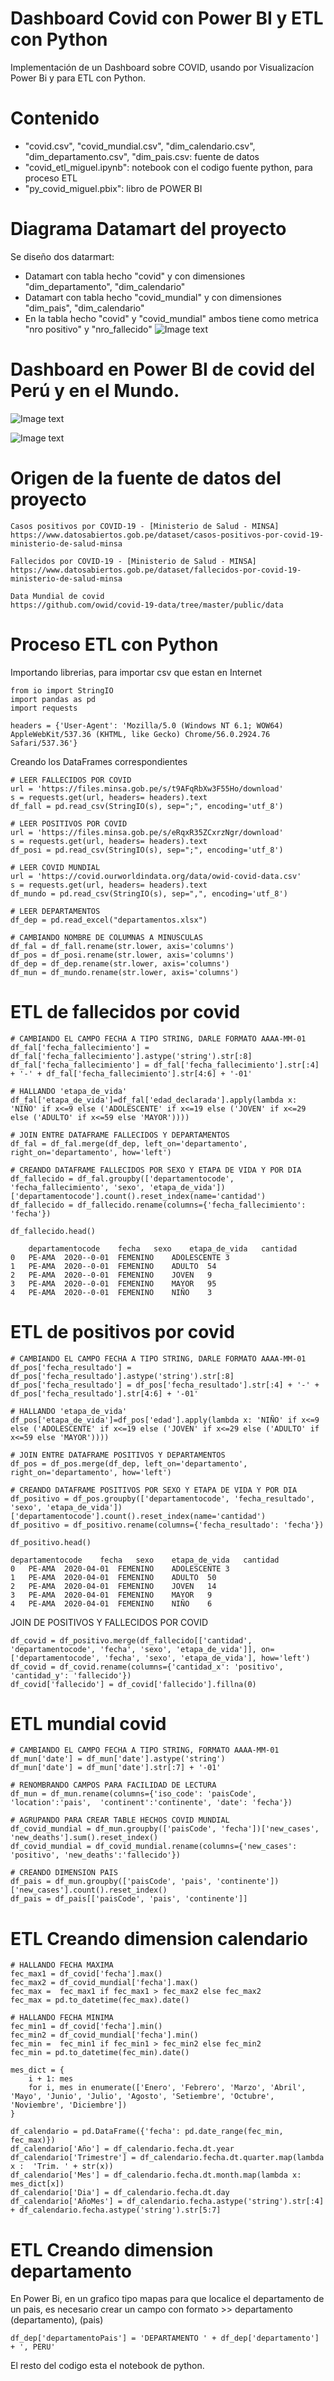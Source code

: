 # Dashboard Covid con Power BI y ETL con Python
Implementación de un Dashboard sobre COVID, usando por Visualizacíon Power Bi y para ETL con Python.

# Contenido
- "covid.csv", "covid_mundial.csv", "dim_calendario.csv", "dim_departamento.csv", "dim_pais.csv: fuente de datos
- "covid_etl_miguel.ipynb": notebook con el codigo fuente python, para proceso ETL
- "py_covid_miguel.pbix": libro de POWER BI

# Diagrama Datamart del proyecto
Se diseño dos datarmart:
- Datamart con tabla hecho "covid" y con dimensiones "dim_departamento", "dim_calendario"
- Datamart con tabla hecho "covid_mundial" y con dimensiones "dim_pais", "dim_calendario"
- En la tabla hecho "covid" y "covid_mundial" ambos tiene como metrica "nro positivo" y "nro_fallecido"
![Image text](https://github.com/miguelramoscanari/dashboard-covid/blob/main/Datamart_covid.png)

# Dashboard en Power BI de covid del Perú y en el Mundo.

![Image text](https://github.com/miguelramoscanari/dashboard-covid/blob/main/dashboard_peru.png)


![Image text](https://github.com/miguelramoscanari/dashboard-covid/blob/main/dashboard_mundo.png)

# Origen de la fuente de datos del proyecto
```
Casos positivos por COVID-19 - [Ministerio de Salud - MINSA]
https://www.datosabiertos.gob.pe/dataset/casos-positivos-por-covid-19-ministerio-de-salud-minsa

Fallecidos por COVID-19 - [Ministerio de Salud - MINSA]
https://www.datosabiertos.gob.pe/dataset/fallecidos-por-covid-19-ministerio-de-salud-minsa

Data Mundial de covid
https://github.com/owid/covid-19-data/tree/master/public/data
```

# Proceso ETL con Python

Importando librerias, para importar csv que estan en Internet
```
from io import StringIO
import pandas as pd
import requests

headers = {'User-Agent': 'Mozilla/5.0 (Windows NT 6.1; WOW64) AppleWebKit/537.36 (KHTML, like Gecko) Chrome/56.0.2924.76 Safari/537.36'}
```
Creando los DataFrames correspondientes
```
# LEER FALLECIDOS POR COVID
url = 'https://files.minsa.gob.pe/s/t9AFqRbXw3F55Ho/download'
s = requests.get(url, headers= headers).text
df_fall = pd.read_csv(StringIO(s), sep=";", encoding='utf_8')

# LEER POSITIVOS POR COVID
url = 'https://files.minsa.gob.pe/s/eRqxR35ZCxrzNgr/download'
s = requests.get(url, headers= headers).text
df_posi = pd.read_csv(StringIO(s), sep=";", encoding='utf_8')

# LEER COVID MUNDIAL
url = 'https://covid.ourworldindata.org/data/owid-covid-data.csv'
s = requests.get(url, headers= headers).text
df_mundo = pd.read_csv(StringIO(s), sep=",", encoding='utf_8')

# LEER DEPARTAMENTOS
df_dep = pd.read_excel("departamentos.xlsx")

# CAMBIANDO NOMBRE DE COLUMNAS A MINUSCULAS
df_fal = df_fall.rename(str.lower, axis='columns')
df_pos = df_posi.rename(str.lower, axis='columns')
df_dep = df_dep.rename(str.lower, axis='columns')
df_mun = df_mundo.rename(str.lower, axis='columns')
```
#  ETL de fallecidos por covid
```
# CAMBIANDO EL CAMPO FECHA A TIPO STRING, DARLE FORMATO AAAA-MM-01
df_fal['fecha_fallecimiento'] = df_fal['fecha_fallecimiento'].astype('string').str[:8]
df_fal['fecha_fallecimiento'] = df_fal['fecha_fallecimiento'].str[:4] + '-' + df_fal['fecha_fallecimiento'].str[4:6] + '-01'

# HALLANDO 'etapa_de_vida'
df_fal['etapa_de_vida']=df_fal['edad_declarada'].apply(lambda x: 'NIÑO' if x<=9 else ('ADOLESCENTE' if x<=19 else ('JOVEN' if x<=29 else ('ADULTO' if x<=59 else 'MAYOR'))))

# JOIN ENTRE DATAFRAME FALLECIDOS Y DEPARTAMENTOS
df_fal = df_fal.merge(df_dep, left_on='departamento', right_on='departamento', how='left')

# CREANDO DATAFRAME FALLECIDOS POR SEXO Y ETAPA DE VIDA Y POR DIA
df_fallecido = df_fal.groupby(['departamentocode', 'fecha_fallecimiento', 'sexo', 'etapa_de_vida'])['departamentocode'].count().reset_index(name='cantidad')
df_fallecido = df_fallecido.rename(columns={'fecha_fallecimiento': 'fecha'})

df_fallecido.head()
```

```
	departamentocode	fecha	sexo	etapa_de_vida	cantidad
0	PE-AMA	2020--0-01	FEMENINO	ADOLESCENTE	3
1	PE-AMA	2020--0-01	FEMENINO	ADULTO	54
2	PE-AMA	2020--0-01	FEMENINO	JOVEN	9
3	PE-AMA	2020--0-01	FEMENINO	MAYOR	95
4	PE-AMA	2020--0-01	FEMENINO	NIÑO	3
```

# ETL de positivos por covid

```
# CAMBIANDO EL CAMPO FECHA A TIPO STRING, DARLE FORMATO AAAA-MM-01
df_pos['fecha_resultado'] = df_pos['fecha_resultado'].astype('string').str[:8]
df_pos['fecha_resultado'] = df_pos['fecha_resultado'].str[:4] + '-' + df_pos['fecha_resultado'].str[4:6] + '-01'

# HALLANDO 'etapa_de_vida'
df_pos['etapa_de_vida']=df_pos['edad'].apply(lambda x: 'NIÑO' if x<=9 else ('ADOLESCENTE' if x<=19 else ('JOVEN' if x<=29 else ('ADULTO' if x<=59 else 'MAYOR'))))

# JOIN ENTRE DATAFRAME POSITIVOS Y DEPARTAMENTOS
df_pos = df_pos.merge(df_dep, left_on='departamento', right_on='departamento', how='left')

# CREANDO DATAFRAME POSITIVOS POR SEXO Y ETAPA DE VIDA Y POR DIA
df_positivo = df_pos.groupby(['departamentocode', 'fecha_resultado', 'sexo', 'etapa_de_vida'])['departamentocode'].count().reset_index(name='cantidad')
df_positivo = df_positivo.rename(columns={'fecha_resultado': 'fecha'})

df_positivo.head()
```
```
departamentocode	fecha	sexo	etapa_de_vida	cantidad
0	PE-AMA	2020-04-01	FEMENINO	ADOLESCENTE	3
1	PE-AMA	2020-04-01	FEMENINO	ADULTO	50
2	PE-AMA	2020-04-01	FEMENINO	JOVEN	14
3	PE-AMA	2020-04-01	FEMENINO	MAYOR	9
4	PE-AMA	2020-04-01	FEMENINO	NIÑO	6
```
JOIN DE POSITIVOS Y FALLECIDOS POR COVID
```
df_covid = df_positivo.merge(df_fallecido[['cantidad', 'departamentocode', 'fecha', 'sexo', 'etapa_de_vida']], on=['departamentocode', 'fecha', 'sexo', 'etapa_de_vida'], how='left')
df_covid = df_covid.rename(columns={'cantidad_x': 'positivo', 'cantidad_y': 'fallecido'})
df_covid['fallecido'] = df_covid['fallecido'].fillna(0)
```
# ETL mundial covid

```
# CAMBIANDO EL CAMPO FECHA A TIPO STRING, FORMATO AAAA-MM-01
df_mun['date'] = df_mun['date'].astype('string')
df_mun['date'] = df_mun['date'].str[:7] + '-01'

# RENOMBRANDO CAMPOS PARA FACILIDAD DE LECTURA
df_mun = df_mun.rename(columns={'iso_code': 'paisCode', 'location':'pais',  'continent':'continente', 'date': 'fecha'})

# AGRUPANDO PARA CREAR TABLE HECHOS COVID MUNDIAL
df_covid_mundial = df_mun.groupby(['paisCode', 'fecha'])['new_cases', 'new_deaths'].sum().reset_index()
df_covid_mundial = df_covid_mundial.rename(columns={'new_cases': 'positivo', 'new_deaths':'fallecido'})

# CREANDO DIMENSION PAIS
df_pais = df_mun.groupby(['paisCode', 'pais', 'continente'])['new_cases'].count().reset_index()
df_pais = df_pais[['paisCode', 'pais', 'continente']]
```

# ETL Creando dimension calendario

```
# HALLANDO FECHA MAXIMA
fec_max1 = df_covid['fecha'].max()
fec_max2 = df_covid_mundial['fecha'].max()
fec_max =  fec_max1 if fec_max1 > fec_max2 else fec_max2
fec_max = pd.to_datetime(fec_max).date()

# HALLANDO FECHA MINIMA
fec_min1 = df_covid['fecha'].min()
fec_min2 = df_covid_mundial['fecha'].min()
fec_min =  fec_min1 if fec_min1 > fec_min2 else fec_min2
fec_min = pd.to_datetime(fec_min).date()

mes_dict = {
    i + 1: mes
    for i, mes in enumerate(['Enero', 'Febrero', 'Marzo', 'Abril', 'Mayo', 'Junio', 'Julio', 'Agosto', 'Setiembre', 'Octubre', 'Noviembre', 'Diciembre'])
}

df_calendario = pd.DataFrame({'fecha': pd.date_range(fec_min, fec_max)})
df_calendario['Año'] = df_calendario.fecha.dt.year
df_calendario['Trimestre'] = df_calendario.fecha.dt.quarter.map(lambda x :  'Trim. ' + str(x))
df_calendario['Mes'] = df_calendario.fecha.dt.month.map(lambda x: mes_dict[x])
df_calendario['Dia'] = df_calendario.fecha.dt.day
df_calendario['AñoMes'] = df_calendario.fecha.astype('string').str[:4] + df_calendario.fecha.astype('string').str[5:7]
```
# ETL Creando dimension departamento

En Power Bi, en un grafico tipo mapas para que localice el departamento de un pais, es necesario crear un campo con formato >> departamento (departamento), (pais)
```
df_dep['departamentoPais'] = 'DEPARTAMENTO ' + df_dep['departamento'] + ', PERU'
```
El resto del codigo esta el notebook de python.






